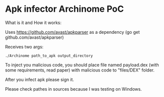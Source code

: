 # Apk infector Archinome PoC

What is it and How it works:

Uses https://github.com/avast/apkparser as a dependency (go get github.com/avast/apkparser)

Receives two args:
```
./Archinome path_to_apk output_directory
```

To inject you malicious code, you should place file named payload.dex (with some requirements, read paper) with malicious code to "files/DEX" folder.

After you infect apk please sign it.

Please check pathes in sources because I was testing on Windows.
